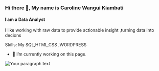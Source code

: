 ### Hi there 👋, My name is Caroline Wangui Kiambati
#### I am a Data Analyst
I like working with raw data to provide actionable insight ,turning data into decions 

Skills: My SQL,HTML,CSS ,WORDPRESS

- 🔭 I’m currently working on this page. 

![Your paragraph text](https://github.com/user-attachments/assets/a747e6ac-464b-44d1-a67e-6794a83ca092)



